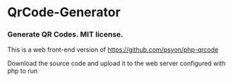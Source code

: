 # QrCode-Generator

### Generate QR Codes. MIT license.

This is a web front-end version of https://github.com/psyon/php-qrcode

Download the source code and upload it to the web server configured with php to run
